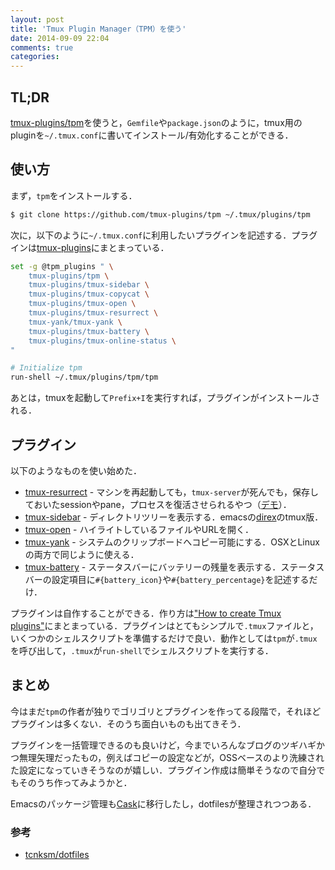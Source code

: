 ```yaml
---
layout: post
title: 'Tmux Plugin Manager（TPM）を使う'
date: 2014-09-09 22:04
comments: true
categories: 
---
```



## TL;DR

[tmux-plugins/tpm](https://github.com/tmux-plugins/tpm)を使うと，`Gemfile`や`package.json`のように，tmux用のpluginを`~/.tmux.conf`に書いてインストール/有効化することができる．

## 使い方

まず，`tpm`をインストールする．

```bash
$ git clone https://github.com/tmux-plugins/tpm ~/.tmux/plugins/tpm
```

次に，以下のように`~/.tmux.conf`に利用したいプラグインを記述する．プラグインは[tmux-plugins](https://github.com/tmux-plugins)にまとまっている．

```bash
set -g @tpm_plugins " \
    tmux-plugins/tpm \
    tmux-plugins/tmux-sidebar \
    tmux-plugins/tmux-copycat \
    tmux-plugins/tmux-open \
    tmux-plugins/tmux-resurrect \
    tmux-yank/tmux-yank \
    tmux-plugins/tmux-battery \
    tmux-plugins/tmux-online-status \
"

# Initialize tpm
run-shell ~/.tmux/plugins/tpm/tpm
```

あとは，tmuxを起動して`Prefix+I`を実行すれば，プラグインがインストールされる．

## プラグイン

以下のようなものを使い始めた．

- [tmux-resurrect](https://github.com/tmux-plugins/tmux-resurrect) - マシンを再起動しても，`tmux-server`が死んでも，保存しておいたsessionやpane，プロセスを復活させられるやつ（[デモ](http://vimeo.com/104763018)）．
- [tmux-sidebar](https://github.com/tmux-plugins/tmux-sidebar) - ディレクトリツリーを表示する．emacsの[direx](https://github.com/m2ym/direx-el)のtmux版．
- [tmux-open](https://github.com/tmux-plugins/tmux-open) - ハイライトしているファイルやURLを開く．
- [tmux-yank](https://github.com/tmux-plugins/tmux-yank) - システムのクリップボードへコピー可能にする．OSXとLinuxの両方で同じように使える．
- [tmux-battery](https://github.com/tmux-plugins/tmux-battery) - ステータスバーにバッテリーの残量を表示する．ステータスバーの設定項目に`#{battery_icon}`や`#{battery_percentage}`を記述するだけ．

プラグインは自作することができる．作り方は["How to create Tmux plugins"](https://github.com/tmux-plugins/tpm/blob/master/HOW_TO_PLUGIN.md)にまとまっている．プラグインはとてもシンプルで`.tmux`ファイルと，いくつかのシェルスクリプトを準備するだけで良い．動作としては`tpm`が`.tmux`を呼び出して，`.tmux`が`run-shell`でシェルスクリプトを実行する．

## まとめ

今はまだ`tpm`の作者が独りでゴリゴリとプラグインを作ってる段階で，それほどプラグインは多くない．そのうち面白いものも出てきそう．

プラグインを一括管理できるのも良いけど，今までいろんなブログのツギハギかつ無理矢理だったもの，例えばコピーの設定などが，OSSベースのより洗練された設定になっていきそうなのが嬉しい．プラグイン作成は簡単そうなので自分でもそのうち作ってみようかと．

Emacsのパッケージ管理も[Cask](http://cask.github.io/)に移行したし，dotfilesが整理されつつある．

### 参考

- [tcnksm/dotfiles](https://github.com/tcnksm/dotfiles)




